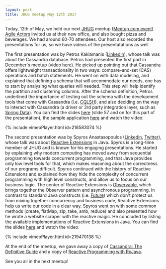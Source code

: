 ```yaml
---
layout: post
title: JHUG meetup May 12th 2017
---
```



Today, 12th of May, we held our next [JHUG](http://www.jhug.gr/) meetup ([Meetup.com event](https://www.meetup.com/Java-Hellenic-User-Group/events/239505325/)). [Agile Actors](https://www.agileactors.com/) invited us at their new office, and also bought pizza and beverages. We had around 60-70 attendees. Our host also recorded the presentations for us, so we have videos of the presentatations as well.

The first presentation was by Petros Kaklamanis ([Linkedin](https://www.linkedin.com/in/petros-kaklamanis)), whose talk was about the Cassandra database. Petros had presented the first part in December's meetup (video [here](https://vimeo.com/197079359)). He picked up pointing out that Cassandra offers lightweight transactionality in two ways: compare-and-set (CAS) operations and batch statements. He went on with data modeling, and explained that defining a schema that will accommodate our needs, one has to start by analysing what queries will needed. This step will help identify the partition and clustering columns. After the schema definition, Petros underlined the importance of testing out the schema with the development tools that come with Cassandra (i.e. [CQLSH](http://docs.datastax.com/en/archived/cql/3.0/cql/cql_reference/cqlsh.html)), and also deciding on the way to interact with Cassandra (a driver or 3rd party integration layer, such as [Spring Data](http://projects.spring.io/spring-data-cassandra/)). You can find the slides [here](https://github.com/JHUG/JHUG-General-Resources/blob/master/presentations/2017/05-May/JHUG_12052017_CassandraIntro.pdf) (slide 57 and on for this part of the presentation), the sample application [here](https://github.com/pek-github/SpringCassandra) and watch the video:

{% include vimeoPlayer.html id=218583074 %}

The second presentation was by Spyros Anastasopoulos ([Linkedin](https://www.linkedin.com/in/anastasop/), [Twitter](https://twitter.com/anastasop)), whose talk was about [Reactive Extensions](http://reactivex.io/) in Java. Spyros is a long-time member of JHUG and is known for his engaging presentations. He started by explaining why modern computing has moved away from sequential programming towards concurrent programming, and that Java provides only low level tools for that, which makes reasoning about the correctness of our programs difficult. Spyros continued with the history of Reactive Extensions and explained how they hide the complexity of concurrent programming with high level constructs, and allow us to focus on our business logic. The center of Reactive Extensions is [Observable](http://reactivex.io/documentation/observable.html), which brings together the Observer pattern and asynchronous programming. In contrast to standard Java constructs (i.e. [Future](https://docs.oracle.com/javase/8/docs/api/java/util/concurrent/Future.html)) which don't protect us from mixing together concurrency and business code, Reactive Extensions help us write our code in a clear way. Spyros went on with some common methods (create, flatMap, zip, take, amb, reduce) and also presented how he wrote a website scraper with the reactive magic. He concluded by listing the available implementations of Reactive Extensions in Java. You can find the slides [here](https://github.com/JHUG/JHUG-General-Resources/blob/master/presentations/2017/05-May/Reactive_Programming.pdf) and watch the video:

{% include vimeoPlayer.html id=219470138 %}

At the end of the meetup, we gave away a copy of [Cassandra: The Definitive Guide](http://shop.oreilly.com/product/0636920043041.do) and a copy of [Reactive Programming with RxJava](http://shop.oreilly.com/product/0636920042228.do).

See you all in the next meetup!